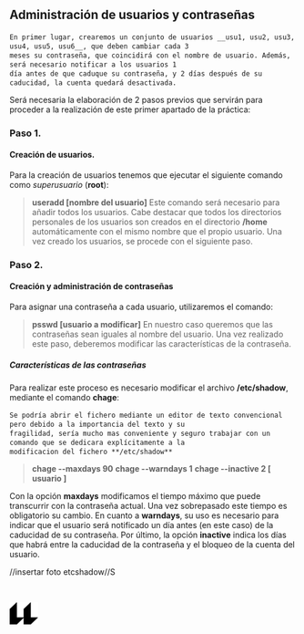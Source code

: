 ## Administración de usuarios y contraseñas

    En primer lugar, crearemos un conjunto de usuarios __usu1, usu2, usu3, usu4, usu5, usu6__, que deben cambiar cada 3
    meses su contraseña, que coincidirá con el nombre de usuario. Además, será necesario notificar a los usuarios 1
    día antes de que caduque su contraseña, y 2 días después de su caducidad, la cuenta quedará desactivada.

Será necesaria la elaboración de 2 pasos previos que servirán para proceder a la realización de este primer apartado de la práctica:

### Paso 1.
#### Creación de usuarios.
Para la creación de usuarios tenemos que ejecutar el siguiente comando como *superusuario* (**root**):
> **useradd [nombre del usuario]**
Este comando será necesario para añadir todos los usuarios. Cabe destacar que todos los directorios personales de los usuarios son creados en el directorio **/home** automáticamente con el mismo nombre que el propio usuario. Una vez creado los usuarios, se procede con el siguiente paso.

### Paso 2.
#### Creación y administración de contraseñas
Para asignar una contraseña a cada usuario, utilizaremos el comando:
> **psswd [usuario a modificar]** 
En nuestro caso queremos que las contraseñas sean iguales al nombre del usuario.
Una vez realizado este paso, deberemos modificar las características de la contraseña.

##### Características de las contraseñas
Para realizar este proceso es necesario modificar el archivo **/etc/shadow**, mediante el comando **chage**:

    Se podría abrir el fichero mediante un editor de texto convencional pero debido a la importancia del texto y su
    fragilidad, sería mucho mas conveniente y seguro trabajar con un comando que se dedicara explícitamente a la
    modificacion del fichero **/etc/shadow**

>**chage --maxdays 90**
>**chage --warndays 1**
>**chage --inactive 2 [ usuario ]**

Con la opción **maxdays** modificamos el tiempo máximo que puede transcurrir con la contraseña actual. Una vez sobrepasado este tiempo es obligatorio su cambio. En cuanto a **warndays**, su uso es necesario para indicar que el usuario será notificado un día antes (en este caso) de la caducidad de su contraseña. Por último, la opción **inactive** indica los días que habrá entre la caducidad de la contraseña y el bloqueo de la cuenta del usuario.

//insertar foto etcshadow//S






<br>

![logo](icono-ull-negro.png)